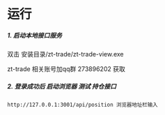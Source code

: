 # 运行

##### 1. 启动本地接口服务

双击 安装目录/zt-trade/zt-trade-view.exe

zt-trade 相关账号加qq群 273896202 获取

##### 2. 登录成功后 启动浏览器 测试 持仓接口

```
http://127.0.0.1:3001/api/position 浏览器地址栏输入
```